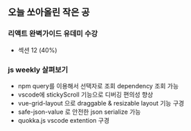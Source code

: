 ## 오늘 쏘아올린 작은 공

### 리액트 완벽가이드 유데미 수강
- 섹션 12 (40%)

### js weekly 살펴보기
- npm query를 이용해서 선택자로 조회 dependency 조회 가능
- vscode에 stickyScroll 기능으로 디버깅 편의성 향상
- vue-grid-layout 으로 draggable & resizable layout 기능 구경
- safe-json-value 로 안전한 json serialize 가능
- quokka.js vscode extention 구경

